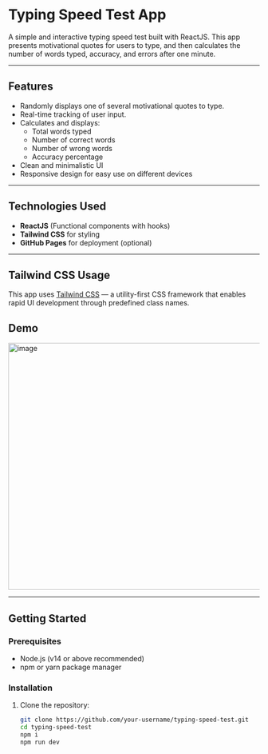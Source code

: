 # Typing Speed Test App

A simple and interactive typing speed test built with ReactJS. This app presents motivational quotes for users to type, and then calculates the number of words typed, accuracy, and errors after one minute.

---

## Features

- Randomly displays one of several motivational quotes to type.
- Real-time tracking of user input.
- Calculates and displays:
  - Total words typed
  - Number of correct words
  - Number of wrong words
  - Accuracy percentage
- Clean and minimalistic UI
- Responsive design for easy use on different devices

---

## Technologies Used

- **ReactJS** (Functional components with hooks)
- **Tailwind CSS** for styling
- **GitHub Pages** for deployment (optional)

---

## Tailwind CSS Usage

This app uses [Tailwind CSS](https://tailwindcss.com/) — a utility-first CSS framework that enables rapid UI development through predefined class names.

## Demo

<img width="959" height="494" alt="image" src="https://github.com/user-attachments/assets/0f57782e-0129-46a4-b3de-fadc9952a6ae" />

---

## Getting Started

### Prerequisites

- Node.js (v14 or above recommended)
- npm or yarn package manager

### Installation

1. Clone the repository:
   ```bash
   git clone https://github.com/your-username/typing-speed-test.git
   cd typing-speed-test
   npm i
   npm run dev
